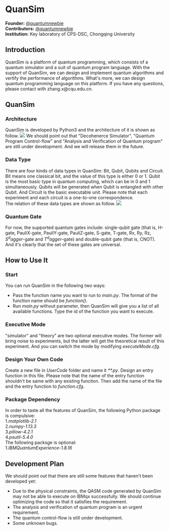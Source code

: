 # QuanSim
**Founder:** [@quantumnewbie](https://github.com/zhangxin20121923)  <br/>
**Contributors:** [@quantumnewbie](https://github.com/zhangxin20121923)  <br/>
**Institution:** Key laboratory of CPS-DSC, Chongqing University
## Introduction
QuanSim is a platform of quantum programming, which consists of a quantum simulator and a suit of quantum program language. With the support of QuanSim, we can design and implement quantum algorithms and vertify the performance of algorithms. What's more, we can design quantum programming language on this platform. If you have any questions, please contact with zhang.x\@cqu.edu.cn.
## QuanSim
### Architecture
QuanSim is developed by Python3 and the architecture of it is shown as follow.
![](https://raw.githubusercontent.com/zhangxin20121923/QuanSim/master/pic/QuanSim-FrameWork.png) 
We should point out that "Decohenerce Simulator", "Quantum Program Control-flow" and "Analysis and Verification of Quantum program" are still under development. And we will release them in the future.

### Data Type
There are four kinds of data types in QuanSim: Bit, Qubit, Qubits and Circuit. Bit means one classical bit, and the value of this type is either 0 or 1. Qubit is the most basic type in quantum computing, which can be in 0 and 1 simultaneously. Qubits will be generated when Qubit is entangled with other Qubit. And Circuit is the basic executable unit. Please note that each experiment and each circuit is a one-to-one correspondence.<br/>
The relation of these data types are shown as follow.
![](https://raw.githubusercontent.com/zhangxin20121923/QuanSim/master/pic/QuanSim-datatype.png) 

### Quantum Gate
For now, the supported quantum gates include: single-qubit gate (that is, H-gate, PauliX-gate, PauliY-gate, PauliZ-gate, S-gate, T-gate, Rx, Ry, Rz, $S^dagger$-gate and $T^dagger$-gate) and double-qubit gate (that is, CNOT). And it's clearly that the set of these gates are universal. <br/>

## How to Use It
### Start
You can run QuanSim in the following two ways:<br/>
* Pass the function name you want to run to *main.py*. The format of the function name should be *function()*. <br/>
* Run *main.py* without parameter, then QuanSim will give you a list of all available functions. Type the id of the function you want to execute.<br/>

### Executive Mode
"simulator" and "theory" are two optional executive modes. The former will bring noise to experiments, but the latter will get the theoretical result of this experiment. And you can switch the mode by modifying *executeMode.cfg*.

### Design Your Own Code
Create a new file in *UserCode* folder and name it *\*\*.py*. Design an entry function in this file. Please note that the name of the entry function shouldn't be same with any existing funciton. Then add the name of the file and the entry function to *function.cfg*.

### Package Dependency
In order to taste all the features of QuanSim, the following Python package is compulsive:<br/>
1.*matplotlib-2.1*<br/>
2.*numpy-1.13.3*<br/>
3.*pillow-4.2.1*<br/>
4.*psutil-5.4.0*<br/>
The following packsge is optional:<br/>
1.*IBMQuantumExperience-1.8.16*

## Development Plan
We should point out that there are still some features that haven't been developed yet:
* Due to the physical constraints, the QASM code generated by QuanSim  may not be able to execute on IBMqx successfully. We should continue optimizing the code so that it satisfies the requirement.<br/>
* The analysis and verification of quantum program is an urgent requirement. <br/>
* The quantum control-flow is still under development.<br/>
* Some unknown bugs.<br/>

